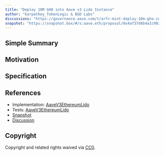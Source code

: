 ```yaml
---
title: "Deploy 10M GHO into Aave v3 Lido Instance"
author: "karpatkey_TokenLogic & BGD Labs"
discussions: "https://governance.aave.com/t/arfc-mint-deploy-10m-gho-into-aave-v3-lido-instance/19700"
snapshot: "https://snapshot.box/#/s:aave.eth/proposal/0x4af37d6b4a1c9029c7693c4bdfb646931a9815c4a56d9066ac1fbdbef7cd15e5"
---
```


## Simple Summary

## Motivation

## Specification

## References

- Implementation: [AaveV3EthereumLido](https://github.com/bgd-labs/aave-proposals-v3/blob/main/src/20241229_AaveV3EthereumLido_Deploy10MGHOIntoAaveV3LidoInstance/AaveV3EthereumLido_Deploy10MGHOIntoAaveV3LidoInstance_20241229.sol)
- Tests: [AaveV3EthereumLido](https://github.com/bgd-labs/aave-proposals-v3/blob/main/src/20241229_AaveV3EthereumLido_Deploy10MGHOIntoAaveV3LidoInstance/AaveV3EthereumLido_Deploy10MGHOIntoAaveV3LidoInstance_20241229.t.sol)
- [Snapshot](https://snapshot.box/#/s:aave.eth/proposal/0x4af37d6b4a1c9029c7693c4bdfb646931a9815c4a56d9066ac1fbdbef7cd15e5)
- [Discussion](https://governance.aave.com/t/arfc-mint-deploy-10m-gho-into-aave-v3-lido-instance/19700)

## Copyright

Copyright and related rights waived via [CC0](https://creativecommons.org/publicdomain/zero/1.0/).
